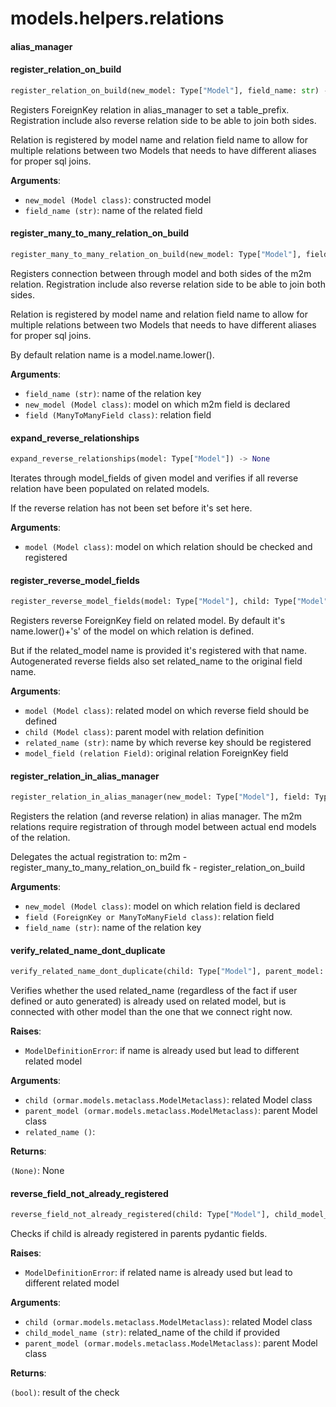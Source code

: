 <a name="models.helpers.relations"></a>
# models.helpers.relations

<a name="models.helpers.relations.alias_manager"></a>
#### alias\_manager

<a name="models.helpers.relations.register_relation_on_build"></a>
#### register\_relation\_on\_build

```python
register_relation_on_build(new_model: Type["Model"], field_name: str) -> None
```

Registers ForeignKey relation in alias_manager to set a table_prefix.
Registration include also reverse relation side to be able to join both sides.

Relation is registered by model name and relation field name to allow for multiple
relations between two Models that needs to have different
aliases for proper sql joins.

**Arguments**:

- `new_model (Model class)`: constructed model
- `field_name (str)`: name of the related field

<a name="models.helpers.relations.register_many_to_many_relation_on_build"></a>
#### register\_many\_to\_many\_relation\_on\_build

```python
register_many_to_many_relation_on_build(new_model: Type["Model"], field: Type[ManyToManyField], field_name: str) -> None
```

Registers connection between through model and both sides of the m2m relation.
Registration include also reverse relation side to be able to join both sides.

Relation is registered by model name and relation field name to allow for multiple
relations between two Models that needs to have different
aliases for proper sql joins.

By default relation name is a model.name.lower().

**Arguments**:

- `field_name (str)`: name of the relation key
- `new_model (Model class)`: model on which m2m field is declared
- `field (ManyToManyField class)`: relation field

<a name="models.helpers.relations.expand_reverse_relationships"></a>
#### expand\_reverse\_relationships

```python
expand_reverse_relationships(model: Type["Model"]) -> None
```

Iterates through model_fields of given model and verifies if all reverse
relation have been populated on related models.

If the reverse relation has not been set before it's set here.

**Arguments**:

- `model (Model class)`: model on which relation should be checked and registered

<a name="models.helpers.relations.register_reverse_model_fields"></a>
#### register\_reverse\_model\_fields

```python
register_reverse_model_fields(model: Type["Model"], child: Type["Model"], related_name: str, model_field: Type["ForeignKeyField"]) -> None
```

Registers reverse ForeignKey field on related model.
By default it's name.lower()+'s' of the model on which relation is defined.

But if the related_model name is provided it's registered with that name.
Autogenerated reverse fields also set related_name to the original field name.

**Arguments**:

- `model (Model class)`: related model on which reverse field should be defined
- `child (Model class)`: parent model with relation definition
- `related_name (str)`: name by which reverse key should be registered
- `model_field (relation Field)`: original relation ForeignKey field

<a name="models.helpers.relations.register_relation_in_alias_manager"></a>
#### register\_relation\_in\_alias\_manager

```python
register_relation_in_alias_manager(new_model: Type["Model"], field: Type[ForeignKeyField], field_name: str) -> None
```

Registers the relation (and reverse relation) in alias manager.
The m2m relations require registration of through model between
actual end models of the relation.

Delegates the actual registration to:
m2m - register_many_to_many_relation_on_build
fk - register_relation_on_build

**Arguments**:

- `new_model (Model class)`: model on which relation field is declared
- `field (ForeignKey or ManyToManyField class)`: relation field
- `field_name (str)`: name of the relation key

<a name="models.helpers.relations.verify_related_name_dont_duplicate"></a>
#### verify\_related\_name\_dont\_duplicate

```python
verify_related_name_dont_duplicate(child: Type["Model"], parent_model: Type["Model"], related_name: str) -> None
```

Verifies whether the used related_name (regardless of the fact if user defined or
auto generated) is already used on related model, but is connected with other model
than the one that we connect right now.

**Raises**:

- `ModelDefinitionError`: if name is already used but lead to different related
model

**Arguments**:

- `child (ormar.models.metaclass.ModelMetaclass)`: related Model class
- `parent_model (ormar.models.metaclass.ModelMetaclass)`: parent Model class
- `related_name ()`: 

**Returns**:

`(None)`: None

<a name="models.helpers.relations.reverse_field_not_already_registered"></a>
#### reverse\_field\_not\_already\_registered

```python
reverse_field_not_already_registered(child: Type["Model"], child_model_name: str, parent_model: Type["Model"]) -> bool
```

Checks if child is already registered in parents pydantic fields.

**Raises**:

- `ModelDefinitionError`: if related name is already used but lead to different
related model

**Arguments**:

- `child (ormar.models.metaclass.ModelMetaclass)`: related Model class
- `child_model_name (str)`: related_name of the child if provided
- `parent_model (ormar.models.metaclass.ModelMetaclass)`: parent Model class

**Returns**:

`(bool)`: result of the check

